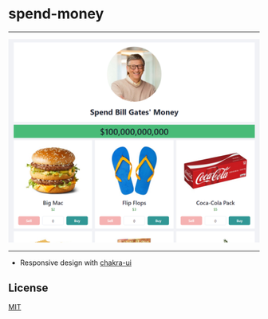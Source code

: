 # spend-money

---

![spend-money](./img/BillGates.png)

---

- Responsive design with [chakra-ui](https://chakra-ui.com/)

## License

[MIT](https://choosealicense.com/licenses/mit/)
